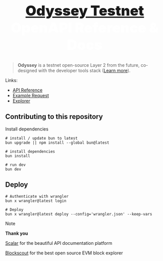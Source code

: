 <h1 align="center" style="font-size: 2.75rem; font-weight: 900; color: white;">
  <a href="https://github.com/ithacaxyz/odyssey">Odyssey Testnet</a>
  <br />
  OpenAPI Reference & Docs
</h1>

> **Odyssey** is a testnet open-source Layer 2 from the future, co-designed with the developer tools stack ([Learn more](https://ithaca.xyz/updates/odyssey)).

Links:
  - [API Reference](https://odyssey.evm.workers.dev)
  - [Example Request](https://odyssey.evm.workers.dev/#tag/default/GET/transactions)
  - [Explorer](https://explorer.ithaca.xyz)
  
## Contributing to this repository

Install dependencies

```shell
# install / update bun to latest
bun upgrade || npm install --global bun@latest

# install dependencies
bun install

# run dev
bun dev
```

## Deploy

```shell
# Authenticate with wrangler
bun x wrangler@latest login

# Deploy
bun x wrangler@latest deploy --config='wrangler.json' --keep-vars
```

> [!NOTE]
>
> **Thank you**
> 
> [Scalar](https://github.com/scalar/scalar) for the beautiful API documentation platform
>
> [Blockscout](https://blockscout.com) for the best open source EVM block explorer